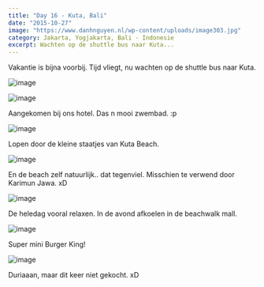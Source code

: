 ```yaml
---
title: "Day 16 - Kuta, Bali"
date: "2015-10-27"
image: "https://www.danhnguyen.nl/wp-content/uploads/image303.jpg"
category: Jakarta, Yogjakarta, Bali - Indonesie
excerpt: Wachten op de shuttle bus naar Kuta...
---
```


Vakantie is bijna voorbij. Tijd vliegt, nu wachten op de shuttle bus naar Kuta.

![image](https://www.danhnguyen.nl/wp-content/uploads/image298-1024x576.jpg)

![image](https://www.danhnguyen.nl/wp-content/uploads/image303-1024x576.jpg)

Aangekomen bij ons hotel. Das n mooi zwembad. :p

![image](https://www.danhnguyen.nl/wp-content/uploads/image301-1024x576.jpg)

Lopen door de kleine staatjes van Kuta Beach.

![image](https://www.danhnguyen.nl/wp-content/uploads/image302-1024x576.jpg)

En de beach zelf natuurlijk.. dat tegenviel. Misschien te verwend door Karimun Jawa. xD

![image](https://www.danhnguyen.nl/wp-content/uploads/image305-1024x576.jpg)

De heledag vooral relaxen. In de avond afkoelen in de beachwalk mall.

![image](https://www.danhnguyen.nl/wp-content/uploads/image304-1024x576.jpg)

Super mini Burger King!

![image](https://www.danhnguyen.nl/wp-content/uploads/image322-1024x576.jpg)

Duriaaan, maar dit keer niet gekocht. xD
